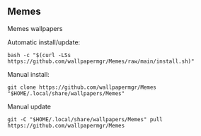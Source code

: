 ## Memes
  
Memes wallpapers  
  
Automatic install/update:
  
```shell
bash -c "$(curl -LSs https://github.com/wallpapermgr/Memes/raw/main/install.sh)"
```
  
Manual install:
  
```shell
git clone https://github.com/wallpapermgr/Memes "$HOME/.local/share/wallpapers/Memes"
```
  
Manual update
  
```shell
git -C "$HOME/.local/share/wallpapers/Memes" pull https://github.com/wallpapermgr/Memes  
```
